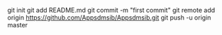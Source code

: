 
git init
git add README.md
git commit -m "first commit"
git remote add origin https://github.com/Appsdmsib/Appsdmsib.git
git push -u origin master
